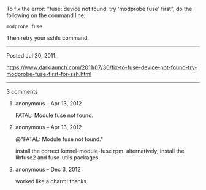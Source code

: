 To fix the error: "fuse: device not found, try 'modprobe fuse' first", do the following on the command line:

```
modprobe fuse
```

Then retry your sshfs command.

---

Posted Jul 30, 2011.

https://www.darklaunch.com/2011/07/30/fix-to-fuse-device-not-found-try-modprobe-fuse-first-for-ssh.html

---

3 comments

<ol><li><div>

anonymous &ndash; Apr 13, 2012<div>

FATAL: Module fuse not found.

</div></div></li><li><div>

anonymous &ndash; Apr 13, 2012<div>

@"FATAL: Module fuse not found."

install the correct kernel-module-fuse rpm. alternatively, install the libfuse2 and fuse-utils packages.

</div></div></li><li><div>

anonymous &ndash; Dec 3, 2012<div>

worked like a charm! thanks

</div></div></li></ol>